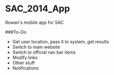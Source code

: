 SAC_2014_App
============

Rowan's mobile app for SAC

###To-Do
- Get user location, pass it to system, get results
- Switch to main website
- Switch to official nav bar items
- Modify links
- Other stuff
- Notifications
